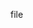 file <MATH based_on_numpy> contains some math functions about raytracing
file<test_16_raytracing_YES> contains the main structure of raytracing
